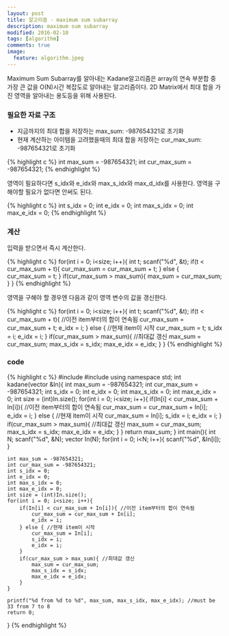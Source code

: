 ```yaml
---
layout: post
title: 알고리즘 - maximum sum subarray
description: maximum sum subarray
modified: 2016-02-10
tags: [algorithm]
comments: true
image:
  feature: algorithm.jpeg
---
```

Maximum Sum Subarray를 알아내는 Kadane알고리즘은 array의 연속 부분합 중 가장 큰 값을 O(N)시간 복잡도로 알아내는 알고리즘이다. 2D Matrix에서 최대 합을 가진 영역을 알아내는 용도등을 위해 사용된다. 

### 필요한 자료 구조

- 지금까지의 최대 합을 저장하는 max_sum: -987654321로 초기화 
- 현재 계산하는 아이템을 고려했을때의 최대 합을 저장하는 cur_max_sum: -987654321로 초기화

{% highlight c %}
    int max_sum = -987654321;
    int cur_max_sum = -987654321;
{% endhighlight %}

영역이 필요하다면 s_idx와 e_idx와 max_s_idx와 max_d_idx를 사용한다. 영역을 구해야할 필요가 없다면 안써도 된다. 

{% highlight c %}
    int s_idx = 0;
    int e_idx = 0;
    int max_s_idx = 0;
    int max_e_idx = 0;
{% endhighlight %}

### 계산 

입력을 받으면서 즉시 계산한다. 

{% highlight c %}
    for(int i = 0; i<size; i++){
        int t;
        scanf("%d", &t);
        if(t < cur_max_sum + t){ 
            cur_max_sum = cur_max_sum + t;
        } else {                
            cur_max_sum = t;
        }
        if(cur_max_sum > max_sum){ 
            max_sum = cur_max_sum;
        }
    }
{% endhighlight %}

영역을 구해야 할 경우엔 다음과 같이 영역 변수의 값을 갱신한다.  

{% highlight c %}
    for(int i = 0; i<size; i++){
        int t;
        scanf("%d", &t);
        if(t < cur_max_sum + t){ //이전 item부터의 합이 연속됨
            cur_max_sum = cur_max_sum + t;
            e_idx = i;
        } else {                //현재 item이 시작
            cur_max_sum = t;
            s_idx = i;
            e_idx = i;
        }
        if(cur_max_sum > max_sum){ //최대값 갱신
            max_sum = cur_max_sum;
            max_s_idx = s_idx;
            max_e_idx = e_idx;
        }
    }
{% endhighlight %}

### code

{% highlight c %}
#include <iostream>
#include <vector>
using namespace std;
int kadane(vector<int> &In){
    int max_sum = -987654321;
    int cur_max_sum = -987654321;
    int s_idx = 0;
    int e_idx = 0;
    int max_s_idx = 0;
    int max_e_idx = 0;
    int size = (int)In.size();
    for(int i = 0; i<size; i++){
        if(In[i] < cur_max_sum + In[i]){ //이전 item부터의 합이 연속됨
            cur_max_sum = cur_max_sum + In[i];
            e_idx = i;
        } else { //현재 item이 시작
            cur_max_sum = In[i];
            s_idx = i;
            e_idx = i;
        }
        if(cur_max_sum > max_sum){ //최대값 갱신
            max_sum = cur_max_sum;
            max_s_idx = s_idx;
            max_e_idx = e_idx;
        }
    }
    return max_sum;
}
int main(){
    int N;
    scanf("%d", &N);
    vector<int> In(N);
    for(int i = 0; i<N; i++){
        scanf("%d", &In[i]);
    }
    
    int max_sum = -987654321;
    int cur_max_sum = -987654321;
    int s_idx = 0;
    int e_idx = 0;
    int max_s_idx = 0;
    int max_e_idx = 0;
    int size = (int)In.size();
    for(int i = 0; i<size; i++){
        if(In[i] < cur_max_sum + In[i]){ //이전 item부터의 합이 연속됨
            cur_max_sum = cur_max_sum + In[i];
            e_idx = i;
        } else { //현재 item이 시작
            cur_max_sum = In[i];
            s_idx = i;
            e_idx = i;
        }
        if(cur_max_sum > max_sum){ //최대값 갱신
            max_sum = cur_max_sum;
            max_s_idx = s_idx;
            max_e_idx = e_idx;
        }
    }
    
    printf("%d from %d to %d", max_sum, max_s_idx, max_e_idx); //must be 33 from 7 to 8
    return 0;
}
{% endhighlight %}

